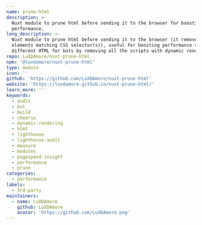 ```yaml
---
name: prune-html
description: >-
  Nuxt module to prune html before sending it to the browser for boosting
  performance.
long_description: >-
  Nuxt module to prune html before sending it to the browser (it removes
  elements matching CSS selector(s)), useful for boosting performance showing a
  different HTML for bots by removing all the scripts with dynamic rendering.
repo: LuXDAmore/nuxt-prune-html
npm: '@luxdamore/nuxt-prune-html'
type: module
icon: ''
github: 'https://github.com/LuXDAmore/nuxt-prune-html'
website: 'https://luxdamore.github.io/nuxt-prune-html/'
learn_more: ''
keywords:
  - audit
  - bot
  - build
  - cheerio
  - dynamic-rendering
  - html
  - lighthouse
  - lighthouse-audit
  - measure
  - modules
  - pagespeed-insight
  - performance
  - prune
categories:
  - performance
labels:
  - 3rd-party
maintainers:
  - name: LuXDAmore
    github: LuXDAmore
    avatar: 'https://github.com/LuXDAmore.png'
---
```

